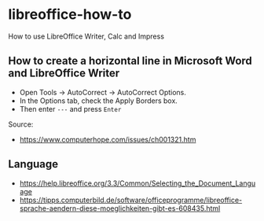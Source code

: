 # libreoffice-how-to
How to use LibreOffice Writer, Calc and Impress

## How to create a horizontal line in Microsoft Word and LibreOffice Writer

- Open Tools → AutoCorrect → AutoCorrect Options.
- In the Options tab, check the Apply Borders box.
- Then enter `---` and press `Enter`

Source:
- https://www.computerhope.com/issues/ch001321.htm

## Language

- https://help.libreoffice.org/3.3/Common/Selecting_the_Document_Language
- https://tipps.computerbild.de/software/officeprogramme/libreoffice-sprache-aendern-diese-moeglichkeiten-gibt-es-608435.html

